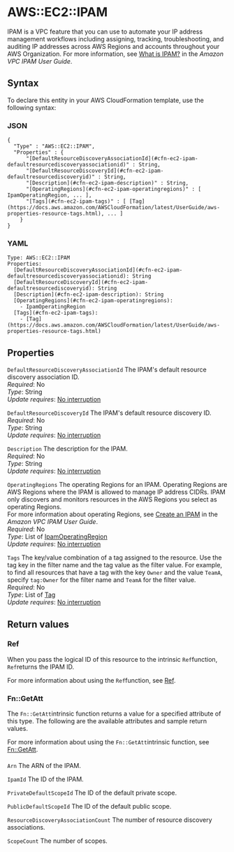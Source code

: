 # AWS::EC2::IPAM<a name="aws-resource-ec2-ipam"></a>

IPAM is a VPC feature that you can use to automate your IP address management workflows including assigning, tracking, troubleshooting, and auditing IP addresses across AWS Regions and accounts throughout your AWS Organization\. For more information, see [What is IPAM?](https://docs.aws.amazon.com/vpc/latest/ipam/what-is-it-ipam.html) in the *Amazon VPC IPAM User Guide*\.

## Syntax<a name="aws-resource-ec2-ipam-syntax"></a>

To declare this entity in your AWS CloudFormation template, use the following syntax:

### JSON<a name="aws-resource-ec2-ipam-syntax.json"></a>

```
{
  "Type" : "AWS::EC2::IPAM",
  "Properties" : {
      "[DefaultResourceDiscoveryAssociationId](#cfn-ec2-ipam-defaultresourcediscoveryassociationid)" : String,
      "[DefaultResourceDiscoveryId](#cfn-ec2-ipam-defaultresourcediscoveryid)" : String,
      "[Description](#cfn-ec2-ipam-description)" : String,
      "[OperatingRegions](#cfn-ec2-ipam-operatingregions)" : [ IpamOperatingRegion, ... ],
      "[Tags](#cfn-ec2-ipam-tags)" : [ [Tag](https://docs.aws.amazon.com/AWSCloudFormation/latest/UserGuide/aws-properties-resource-tags.html), ... ]
    }
}
```

### YAML<a name="aws-resource-ec2-ipam-syntax.yaml"></a>

```
Type: AWS::EC2::IPAM
Properties: 
  [DefaultResourceDiscoveryAssociationId](#cfn-ec2-ipam-defaultresourcediscoveryassociationid): String
  [DefaultResourceDiscoveryId](#cfn-ec2-ipam-defaultresourcediscoveryid): String
  [Description](#cfn-ec2-ipam-description): String
  [OperatingRegions](#cfn-ec2-ipam-operatingregions): 
    - IpamOperatingRegion
  [Tags](#cfn-ec2-ipam-tags): 
    - [Tag](https://docs.aws.amazon.com/AWSCloudFormation/latest/UserGuide/aws-properties-resource-tags.html)
```

## Properties<a name="aws-resource-ec2-ipam-properties"></a>

`DefaultResourceDiscoveryAssociationId`  <a name="cfn-ec2-ipam-defaultresourcediscoveryassociationid"></a>
The IPAM's default resource discovery association ID\.  
*Required*: No  
*Type*: String  
*Update requires*: [No interruption](https://docs.aws.amazon.com/AWSCloudFormation/latest/UserGuide/using-cfn-updating-stacks-update-behaviors.html#update-no-interrupt)

`DefaultResourceDiscoveryId`  <a name="cfn-ec2-ipam-defaultresourcediscoveryid"></a>
The IPAM's default resource discovery ID\.  
*Required*: No  
*Type*: String  
*Update requires*: [No interruption](https://docs.aws.amazon.com/AWSCloudFormation/latest/UserGuide/using-cfn-updating-stacks-update-behaviors.html#update-no-interrupt)

`Description`  <a name="cfn-ec2-ipam-description"></a>
The description for the IPAM\.  
*Required*: No  
*Type*: String  
*Update requires*: [No interruption](https://docs.aws.amazon.com/AWSCloudFormation/latest/UserGuide/using-cfn-updating-stacks-update-behaviors.html#update-no-interrupt)

`OperatingRegions`  <a name="cfn-ec2-ipam-operatingregions"></a>
The operating Regions for an IPAM\. Operating Regions are AWS Regions where the IPAM is allowed to manage IP address CIDRs\. IPAM only discovers and monitors resources in the AWS Regions you select as operating Regions\.  
For more information about operating Regions, see [Create an IPAM](https://docs.aws.amazon.com/vpc/latest/ipam/create-ipam.html) in the *Amazon VPC IPAM User Guide*\.  
*Required*: No  
*Type*: List of [IpamOperatingRegion](aws-properties-ec2-ipam-ipamoperatingregion.md)  
*Update requires*: [No interruption](https://docs.aws.amazon.com/AWSCloudFormation/latest/UserGuide/using-cfn-updating-stacks-update-behaviors.html#update-no-interrupt)

`Tags`  <a name="cfn-ec2-ipam-tags"></a>
The key/value combination of a tag assigned to the resource\. Use the tag key in the filter name and the tag value as the filter value\. For example, to find all resources that have a tag with the key `Owner` and the value `TeamA`, specify `tag:Owner` for the filter name and `TeamA` for the filter value\.  
*Required*: No  
*Type*: List of [Tag](https://docs.aws.amazon.com/AWSCloudFormation/latest/UserGuide/aws-properties-resource-tags.html)  
*Update requires*: [No interruption](https://docs.aws.amazon.com/AWSCloudFormation/latest/UserGuide/using-cfn-updating-stacks-update-behaviors.html#update-no-interrupt)

## Return values<a name="aws-resource-ec2-ipam-return-values"></a>

### Ref<a name="aws-resource-ec2-ipam-return-values-ref"></a>

When you pass the logical ID of this resource to the intrinsic `Ref`function, `Ref`returns the IPAM ID\.

For more information about using the `Ref`function, see [Ref](https://docs.aws.amazon.com/AWSCloudFormation/latest/UserGuide/intrinsic-function-reference-ref.html)\.

### Fn::GetAtt<a name="aws-resource-ec2-ipam-return-values-fn--getatt"></a>

The `Fn::GetAtt`intrinsic function returns a value for a specified attribute of this type\. The following are the available attributes and sample return values\.

For more information about using the `Fn::GetAtt`intrinsic function, see [Fn::GetAtt](https://docs.aws.amazon.com/AWSCloudFormation/latest/UserGuide/intrinsic-function-reference-getatt.html)\.

#### <a name="aws-resource-ec2-ipam-return-values-fn--getatt-fn--getatt"></a>

`Arn`  <a name="Arn-fn::getatt"></a>
The ARN of the IPAM\.

`IpamId`  <a name="IpamId-fn::getatt"></a>
The ID of the IPAM\.

`PrivateDefaultScopeId`  <a name="PrivateDefaultScopeId-fn::getatt"></a>
The ID of the default private scope\.

`PublicDefaultScopeId`  <a name="PublicDefaultScopeId-fn::getatt"></a>
The ID of the default public scope\.

`ResourceDiscoveryAssociationCount`  <a name="ResourceDiscoveryAssociationCount-fn::getatt"></a>
The number of resource discovery associations\.

`ScopeCount`  <a name="ScopeCount-fn::getatt"></a>
The number of scopes\.
